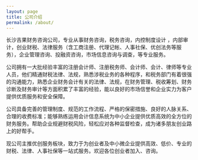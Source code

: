 ```yaml
---
layout: page
title: 公司介绍
permalink: /about/
---
```


长沙吉果财务咨询公司，专业从事财务咨询，税务咨询，内控制度设计 ，内部审计，创业财税、法律服务（含工商注册、代理记帐、人事社保、优创法务等服务），企业管理咨询、投融资咨询，市场信息咨询与调查，等专业服务。

公司拥有一大批经验丰富的注册会计师、注册税务师、会计师、会计、律师等专业人员，他们精通财税法律、法规，熟悉涉税业务的各种程序，和税务部门有着很强的沟通能力，熟悉企业财务会计有关的法律、法规，在财务管理、税收筹划、财务诊断及财务审计等方面积累了丰富的经验，能以良好的市场信誉和企业实力为客户提供优质服务和安全保障。

公司具备完善的管理制度、规范的工作流程、严格的保密措施、良好的人脉关系、合理的收费标准；能够熟练运用会计信息系统为中小企业提供优质高效的全方位的财务服务。帮助企业规避财税风险，轻松应对各种监督检查，成为诸多朋友创业路上的好帮手。

现公司主推优创服务板块，致力于为创业者及中小微企业提供高效、低价、专业的财税、法律、人事社保等一站式服务。欢迎各位创业者加入、咨询。
